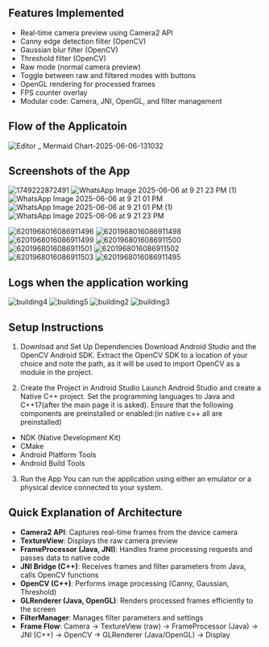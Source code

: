 ## Features Implemented

- Real-time camera preview using Camera2 API
- Canny edge detection filter (OpenCV)
- Gaussian blur filter (OpenCV)
- Threshold filter (OpenCV)
- Raw mode (normal camera preview)
- Toggle between raw and filtered modes with buttons
- OpenGL rendering for processed frames
- FPS counter overlay
- Modular code: Camera, JNI, OpenGL, and filter management


## Flow of the Applicatoin
![Editor _ Mermaid Chart-2025-06-06-131032](https://github.com/user-attachments/assets/a25ce4ab-1eed-47ad-9f04-ddf295f7d033)


## Screenshots of the App
![1749222872491](https://github.com/user-attachments/assets/a58bbe9b-53b4-4a5f-b7db-6b8d949b4ad4)
![WhatsApp Image 2025-06-06 at 9 21 23 PM (1)](https://github.com/user-attachments/assets/5c78cea2-84b3-4a20-8882-a6bd872c2e7b)
![WhatsApp Image 2025-06-06 at 9 21 01 PM](https://github.com/user-attachments/assets/c6f069c1-2d51-432e-a1fd-cbddf9266bb8)
![WhatsApp Image 2025-06-06 at 9 21 01 PM (1)](https://github.com/user-attachments/assets/350b2956-7af8-4784-8780-026c809042f2)
![WhatsApp Image 2025-06-06 at 9 21 23 PM](https://github.com/user-attachments/assets/fa3954f4-f2a3-481f-9761-42dff09e54e1)

![6201968016086911496](https://github.com/user-attachments/assets/be8c39a7-2a2a-4525-953f-ee9d080508a6)
![6201968016086911498](https://github.com/user-attachments/assets/f7879fd2-63c1-4b75-9646-529828e77335)
![6201968016086911499](https://github.com/user-attachments/assets/e0791958-8681-40d2-b681-ebf667e96bd3)
![6201968016086911500](https://github.com/user-attachments/assets/cf3a97e7-d761-4f2a-8245-1710c25a771d)
![6201968016086911501](https://github.com/user-attachments/assets/d8df04d6-2097-417a-ae89-a3f452bf5ef0)
![6201968016086911502](https://github.com/user-attachments/assets/d7698297-26ba-42cb-8dde-237a6a5e3463)
![6201968016086911503](https://github.com/user-attachments/assets/70b1c66a-b441-42c0-8941-b145a449fd46)
![6201968016086911495](https://github.com/user-attachments/assets/8b0793f0-9034-4a3e-aba5-a848a53a01ba)


## Logs when the application working

![building4](https://github.com/user-attachments/assets/fd8e1fc2-7e7c-417c-9a0d-11483f18b27f)
![building5](https://github.com/user-attachments/assets/d4a25723-9d40-4eab-9a4a-d367e231590e)
![building2](https://github.com/user-attachments/assets/25016f0a-c9dc-4f86-9260-7c944ab6c484)
![building3](https://github.com/user-attachments/assets/ad101ab3-cc2d-46ce-a4e4-aec9dc362f19)


## Setup Instructions
1. Download and Set Up Dependencies
Download Android Studio and the OpenCV Android SDK.
Extract the OpenCV SDK to a location of your choice and note the path, as it will be used to import OpenCV as a module in the project.

2. Create the Project in Android Studio
Launch Android Studio and create a Native C++ project.
Set the programming languages to Java and C++17(after the main page it is asked).
Ensure that the following components are preinstalled or enabled:(in native c++ all are preinstalled)
- NDK (Native Development Kit)
- CMake
- Android Platform Tools
- Android Build Tools

3. Run the App
You can run the application using either an emulator or a physical device connected to your system.
 

## Quick Explanation of Architecture

- **Camera2 API**: Captures real-time frames from the device camera
- **TextureView**: Displays the raw camera preview
- **FrameProcessor (Java, JNI)**: Handles frame processing requests and passes data to native code
- **JNI Bridge (C++)**: Receives frames and filter parameters from Java, calls OpenCV functions
- **OpenCV (C++)**: Performs image processing (Canny, Gaussian, Threshold)
- **GLRenderer (Java, OpenGL)**: Renders processed frames efficiently to the screen
- **FilterManager**: Manages filter parameters and settings
- **Frame Flow**: Camera → TextureView (raw) → FrameProcessor (Java) → JNI (C++) → OpenCV → GLRenderer (Java/OpenGL) → Display

